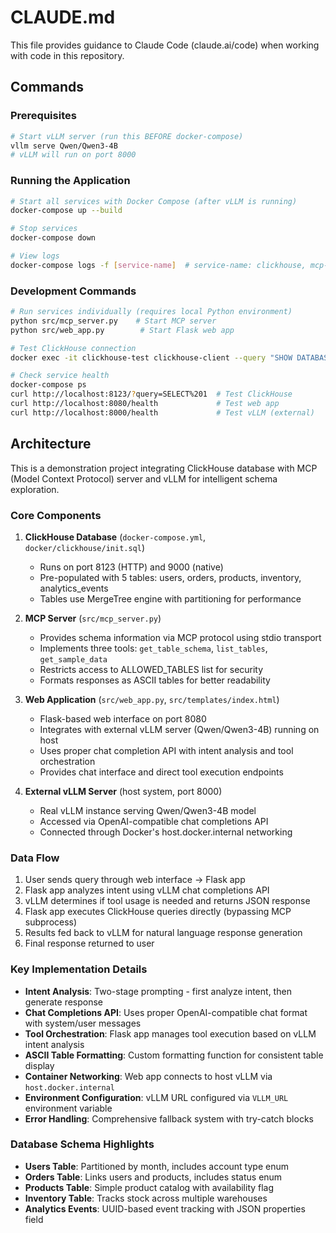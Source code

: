 # CLAUDE.md

This file provides guidance to Claude Code (claude.ai/code) when working with code in this repository.

## Commands

### Prerequisites
```bash
# Start vLLM server (run this BEFORE docker-compose)
vllm serve Qwen/Qwen3-4B
# vLLM will run on port 8000
```

### Running the Application
```bash
# Start all services with Docker Compose (after vLLM is running)
docker-compose up --build

# Stop services
docker-compose down

# View logs
docker-compose logs -f [service-name]  # service-name: clickhouse, mcp-server, web-app
```

### Development Commands
```bash
# Run services individually (requires local Python environment)
python src/mcp_server.py    # Start MCP server
python src/web_app.py        # Start Flask web app

# Test ClickHouse connection
docker exec -it clickhouse-test clickhouse-client --query "SHOW DATABASES"

# Check service health
docker-compose ps
curl http://localhost:8123/?query=SELECT%201  # Test ClickHouse
curl http://localhost:8080/health             # Test web app
curl http://localhost:8000/health             # Test vLLM (external)
```

## Architecture

This is a demonstration project integrating ClickHouse database with MCP (Model Context Protocol) server and vLLM for intelligent schema exploration.

### Core Components

1. **ClickHouse Database** (`docker-compose.yml`, `docker/clickhouse/init.sql`)
   - Runs on port 8123 (HTTP) and 9000 (native)
   - Pre-populated with 5 tables: users, orders, products, inventory, analytics_events
   - Tables use MergeTree engine with partitioning for performance

2. **MCP Server** (`src/mcp_server.py`)
   - Provides schema information via MCP protocol using stdio transport
   - Implements three tools: `get_table_schema`, `list_tables`, `get_sample_data`
   - Restricts access to ALLOWED_TABLES list for security
   - Formats responses as ASCII tables for better readability

3. **Web Application** (`src/web_app.py`, `src/templates/index.html`)
   - Flask-based web interface on port 8080
   - Integrates with external vLLM server (Qwen/Qwen3-4B) running on host
   - Uses proper chat completion API with intent analysis and tool orchestration
   - Provides chat interface and direct tool execution endpoints

4. **External vLLM Server** (host system, port 8000)
   - Real vLLM instance serving Qwen/Qwen3-4B model
   - Accessed via OpenAI-compatible chat completions API
   - Connected through Docker's host.docker.internal networking

### Data Flow
1. User sends query through web interface → Flask app
2. Flask app analyzes intent using vLLM chat completions API
3. vLLM determines if tool usage is needed and returns JSON response
4. Flask app executes ClickHouse queries directly (bypassing MCP subprocess)
5. Results fed back to vLLM for natural language response generation
6. Final response returned to user

### Key Implementation Details

- **Intent Analysis**: Two-stage prompting - first analyze intent, then generate response
- **Chat Completions API**: Uses proper OpenAI-compatible chat format with system/user messages
- **Tool Orchestration**: Flask app manages tool execution based on vLLM intent analysis
- **ASCII Table Formatting**: Custom formatting function for consistent table display
- **Container Networking**: Web app connects to host vLLM via `host.docker.internal`
- **Environment Configuration**: vLLM URL configured via `VLLM_URL` environment variable
- **Error Handling**: Comprehensive fallback system with try-catch blocks

### Database Schema Highlights

- **Users Table**: Partitioned by month, includes account type enum
- **Orders Table**: Links users and products, includes status enum
- **Products Table**: Simple product catalog with availability flag
- **Inventory Table**: Tracks stock across multiple warehouses
- **Analytics Events**: UUID-based event tracking with JSON properties field
